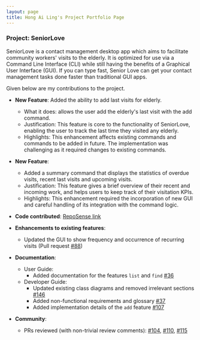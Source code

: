```yaml
---
layout: page
title: Hong Ai Ling's Project Portfolio Page
---
```


### Project: SeniorLove

SeniorLove is a contact management desktop app which aims to facilitate community workers' visits to the elderly. It is optimized for use via a Command Line Interface (CLI) while still having the benefits of a Graphical User Interface (GUI). If you can type fast, Senior Love can get your contact management tasks done faster than traditional GUI apps.

Given below are my contributions to the project.

* **New Feature**: Added the ability to add last visits for elderly.
    * What it does: allows the user add the elderly's last visit with the add command.
    * Justification: This feature is core to the functionality of SeniorLove, enabling the user to track the last time they visited any elderly.
    * Highlights: This enhancement affects existing commands and commands to be added in future. The implementation was challenging as it required changes to existing commands.

* **New Feature**: 
    * Added a summary command that displays the statistics of overdue visits, recent last visits and upcoming visits.
    * Justification: This feature gives a brief overview of their recent and incoming work, and helps users to keep track of their visitation KPIs.
    * Highlights: This enhancement required the incorporation of new GUI and careful handling of its integration with the command logic.

* **Code contributed**: [RepoSense link](https://nus-cs2103-ay2122s1.github.io/tp-dashboard/?search=&sort=groupTitle&sortWithin=title&timeframe=commit&mergegroup=&groupSelect=groupByRepos&breakdown=true&checkedFileTypes=docs~functional-code~test-code~other&since=2021-09-17&tabOpen=true&tabType=authorship&tabAuthor=ailing35&tabRepo=AY2122S1-CS2103-T14-1%2Ftp%5Bmaster%5D&authorshipIsMergeGroup=false&authorshipFileTypes=docs~functional-code~test-code&authorshipIsBinaryFileTypeChecked=false)

* **Enhancements to existing features**:
    * Updated the GUI to show frequency and occurrence of recurring visits (Pull request [\#88](https://github.com/AY2122S1-CS2103-T14-1/tp/pull/88))

* **Documentation**:
    * User Guide:
        * Added documentation for the features `list` and `find` [\#36](https://github.com/AY2122S1-CS2103-T14-1/tp/pull/36)
    * Developer Guide:
        * Updated existing class diagrams and removed irrelevant sections [\#146](https://github.com/AY2122S1-CS2103-T14-1/tp/pull/146)
        * Added non-functional requirements and glossary [\#37](https://github.com/AY2122S1-CS2103-T14-1/tp/pull/37)
        * Added implementation details of the `add` feature [\#107](https://github.com/AY2122S1-CS2103-T14-1/tp/pull/107)

* **Community**:
    * PRs reviewed (with non-trivial review comments): [\#104](https://github.com/AY2122S1-CS2103-T14-1/tp/pull/104), [\#110](https://github.com/AY2122S1-CS2103-T14-1/tp/pull/110), [\#115](https://github.com/AY2122S1-CS2103-T14-1/tp/pull/115)
  